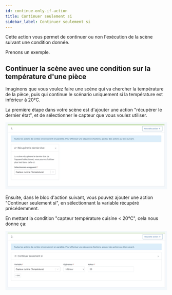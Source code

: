 ```yaml
---
id: continue-only-if-action
title: Continuer seulement si
sidebar_label: Continuer seulement si
---
```


Cette action vous permet de continuer ou non l'exécution de la scène suivant une condition donnée.

Prenons un exemple.

## Continuer la scène avec une condition sur la température d'une pièce

Imaginons que vous voulez faire une scène qui va chercher la température de la pièce, puis qui continue le scénario uniquement si la température est inférieur à 20°C.

La première étape dans votre scène est d'ajouter une action "récupérer le dernier état", et de sélectionner le capteur que vous voulez utiliser.

![Récupérer le dernier état scène](../../static/img/docs/scenes/get-last-device-state-action/get-last-device-state.jpg)

Ensuite, dans le bloc d'action suivant, vous pouvez ajouter une action "Continuer seulement si", en sélectionnant la variable récupéré précédemment.

En mettant la condition "capteur température cuisine < 20°C", cela nous donne ça:

![Continuer seulement si scène](../../static/img/docs/scenes/get-last-device-state-action/continue-only-if.jpg)
